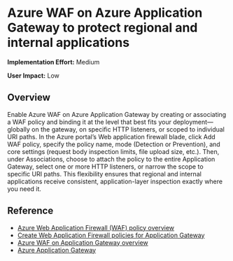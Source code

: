 #  Azure WAF on Azure Application Gateway  to protect regional and internal applications
**Implementation Effort:** Medium

**User Impact:** Low

## Overview

Enable Azure WAF on Azure Application Gateway by creating or associating a WAF policy and binding it at the level that best fits your deployment—globally on the gateway, on specific HTTP listeners, or scoped to individual URI paths. In the Azure portal’s Web application firewall blade, click Add WAF policy, specify the policy name, mode (Detection or Prevention), and core settings (request body inspection limits, file upload size, etc.). Then, under Associations, choose to attach the policy to the entire Application Gateway, select one or more HTTP listeners, or narrow the scope to specific URI paths. This flexibility ensures that regional and internal applications receive consistent, application-layer inspection exactly where you need it.


## Reference


* [Azure Web Application Firewall (WAF) policy overview](https://learn.microsoft.com/en-us/azure/web-application-firewall/ag/policy-overview)
* [Create Web Application Firewall policies for Application Gateway](https://learn.microsoft.com/en-us/azure/web-application-firewall/ag/create-waf-policy-ag)
* [Azure WAF on Application Gateway overview](https://learn.microsoft.com/en-us/azure/web-application-firewall/ag/ag-overview)
* [Azure Application Gateway](https://learn.microsoft.com/en-us/azure/application-gateway/overview)

